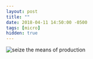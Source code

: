 ```yaml
---
layout: post
title: ""
date: 2018-04-11 14:50:00 -0500
tags: [micro]
hidden: true
---
```

![seize the means of production](https://lh3.googleusercontent.com/EOPPWLZmTPR8yD7PTQEB5xTKUz7g5HMq6WMSCpwF7yTQhp5kVx5zHNu8cJX2VKZ2lukx_PJK51QlTq4cmEuvBM30dGzJOreqwXJreYKWNv-ScTS_HdxPofI5fkOAdCFJWe9q7xJ4FTjUlQsAh1A3F4k7bsOFyymdvd5YQiT9nPSHq5KrPp65by0-HcS6h_Of-2W5-UxbYa1Zpz7J5cPVGibaGoaHa-_5G4SjCokLOVsjxTDZGG2Ktak4VK83PYPGiPlXW9Z0zR5nmuQssoZy47gf_Dm9P1MeDR5gWccduSgEI7TfcbR5tZPj38VJUdnxJttfn2Y_1AshdHpYs8GwFrlvArWHrDBOKcNZ5kDNKDcf505hsOyKRNUx0VjyxqSOOJHZ7N5_A99zoTxQcU0Am6fQyF_t4fQnLX12y_BCRgX257MbDvfcARk7VGif4QZ84bW6ZDp6-kfZBr3fbkhTbcvpliSgm28Wfe0Cu0K7KJ0QL0pjWEGJnNz66sFK17afjsvy1Lfl7AMGzzGJsJVZs3mMbjiR6-Dq6H6LnvEc_7-YvaEqr6lp1buu-8TI-BLWFeLwIENuUvlkU1Fl7TzaWuYgc0HawhmDsQS6u9Q=w1680-h946-no)
